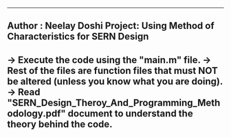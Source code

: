 ---------------------------
Author : Neelay Doshi
Project: Using Method of Characteristics for SERN Design
---------------------------
-> Execute the code using the "main.m" file.
-> Rest of the files are function files that must NOT be altered (unless you know what you are doing).
-> Read "SERN_Design_Theroy_And_Programming_Methodology.pdf" document to understand the theory behind the code.
---------------------------
